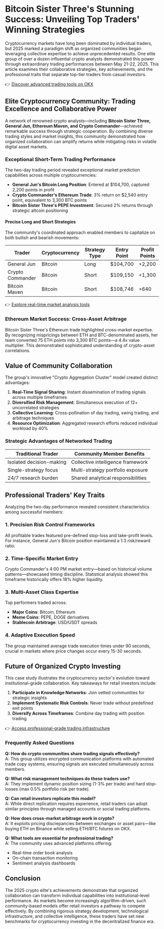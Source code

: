 # Bitcoin Sister Three's Stunning Success: Unveiling Top Traders' Winning Strategies  

Cryptocurrency markets have long been dominated by individual traders, but 2025 marked a paradigm shift as organized communities began leveraging collective expertise to achieve unprecedented results. One elite group of over a dozen influential crypto analysts demonstrated this power through extraordinary trading performances between May 21-22, 2025. This article examines their collaborative strategies, key achievements, and the professional traits that separate top-tier traders from casual investors.  

👉 [Discover advanced trading tools on OKX](https://bit.ly/okx-bonus)  

## Elite Cryptocurrency Community: Trading Excellence and Collaborative Power  

A network of renowned crypto analysts—including **Bitcoin Sister Three, General Jun, Ethereum Maven, and Crypto Commander**—achieved remarkable success through strategic cooperation. By combining diverse trading styles and market insights, this community demonstrated how organized collaboration can amplify returns while mitigating risks in volatile digital asset markets.  

### Exceptional Short-Term Trading Performance  

The two-day trading period revealed exceptional market prediction capabilities across multiple cryptocurrencies:  

- **General Jun's Bitcoin Long Position**: Entered at $104,700, captured 2,200 points in profit  
- **Crypto Commander's Ethereum Trade**: 3% return on $2,540 entry point, equivalent to 3,300 BTC points  
- **Bitcoin Sister Three's PEPE Investment**: Secured 2% returns through strategic altcoin positioning  

#### Precise Long and Short Strategies  

The community's coordinated approach enabled members to capitalize on both bullish and bearish movements:  

| Trader          | Cryptocurrency | Strategy Type | Entry Point | Profit Points |  
|------------------|----------------|---------------|-------------|---------------|  
| General Jun      | Bitcoin        | Long          | $104,700    | +2,200        |  
| Crypto Commander | Bitcoin        | Short         | $109,150    | +1,300        |  
| Bitcoin Maven    | Bitcoin        | Short         | $108,746    | +640          |  

👉 [Explore real-time market analysis tools](https://bit.ly/okx-bonus)  

### Ethereum Market Success: Cross-Asset Arbitrage  

Bitcoin Sister Three's Ethereum trade highlighted cross-market expertise. By recognizing mispricings between ETH and BTC-denominated assets, her team converted 75 ETH points into 3,300 BTC points—a 4.4x value multiplier. This demonstrated sophisticated understanding of crypto-asset correlations.  

## Value of Community Collaboration  

The group's innovative "Crypto Aggregation Cluster" model created distinct advantages:  

1. **Real-Time Signal Sharing**: Instant dissemination of trading signals across multiple timeframes  
2. **Diversified Risk Management**: Simultaneous execution of 12+ uncorrelated strategies  
3. **Collective Learning**: Cross-pollination of day trading, swing trading, and arbitrage techniques  
4. **Resource Optimization**: Aggregated research efforts reduced individual workload by 40%  

### Strategic Advantages of Networked Trading  

| Traditional Trader       | Community Member Benefits          |  
|--------------------------|------------------------------------|  
| Isolated decision-making | Collective intelligence framework  |  
| Single-strategy focus    | Multi-strategy portfolio exposure  |  
| 24/7 research burden     | Shared analytical responsibilities |  

## Professional Traders' Key Traits  

Analyzing the two-day performance revealed consistent characteristics among successful members:  

### 1. Precision Risk Control Frameworks  
All profitable trades featured pre-defined stop-loss and take-profit levels. For instance, General Jun's Bitcoin position maintained a 1:3 risk/reward ratio.  

### 2. Time-Specific Market Entry  
Crypto Commander's 4:00 PM market entry—based on historical volume patterns—showcased timing discipline. Statistical analysis showed this timeframe historically offers 18% higher liquidity.  

### 3. Multi-Asset Class Expertise  
Top performers traded across:  
- **Major Coins**: Bitcoin, Ethereum  
- **Meme Coins**: PEPE, DOGE derivatives  
- **Stablecoin Arbitrage**: USD/USDT spreads  

### 4. Adaptive Execution Speed  
The group maintained average trade execution times under 90 seconds, crucial in markets where price changes occur every 15-30 seconds.  

## Future of Organized Crypto Investing  

This case study illustrates the cryptocurrency sector's evolution toward institutional-grade collaboration. Key takeaways for retail investors include:  

1. **Participate in Knowledge Networks**: Join vetted communities for strategic insights  
2. **Implement Systematic Risk Controls**: Never trade without predefined exit points  
3. **Diversify Across Timeframes**: Combine day trading with position trading  

👉 [Access professional-grade trading infrastructure](https://bit.ly/okx-bonus)  

### Frequently Asked Questions  

**Q: How do crypto communities share trading signals effectively?**  
A: This group utilizes encrypted communication platforms with automated trade copy systems, ensuring signals are executed simultaneously across members.  

**Q: What risk management techniques do these traders use?**  
A: They implement dynamic position sizing (1-3% per trade) and hard stop-losses (max 0.5% portfolio risk per trade).  

**Q: Can retail investors replicate this model?**  
A: While direct replication requires experience, retail traders can adopt similar principles through managed accounts or social trading platforms.  

**Q: How does cross-market arbitrage work in crypto?**  
A: It exploits pricing discrepancies between exchanges or asset pairs—like buying ETH on Binance while selling ETH/BTC futures on OKX.  

**Q: What tools are essential for professional trading?**  
A: The community uses advanced platforms offering:  
- Real-time order book analysis  
- On-chain transaction monitoring  
- Sentiment analysis dashboards  

## Conclusion  

The 2025 crypto elite's achievements demonstrate that organized collaboration can transform individual capabilities into institutional-level performance. As markets become increasingly algorithm-driven, such community-based models offer retail investors a pathway to compete effectively. By combining rigorous strategy development, technological infrastructure, and collective intelligence, these traders have set new benchmarks for cryptocurrency investing in the decentralized finance era.  
